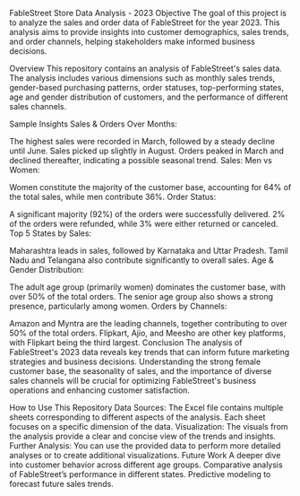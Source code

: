 FableStreet Store Data Analysis - 2023
Objective
The goal of this project is to analyze the sales and order data of FableStreet for the year 2023. This analysis aims to provide insights into customer demographics, sales trends, and order channels, helping stakeholders make informed business decisions.

Overview
This repository contains an analysis of FableStreet's sales data. The analysis includes various dimensions such as monthly sales trends, gender-based purchasing patterns, order statuses, top-performing states, age and gender distribution of customers, and the performance of different sales channels.

Sample Insights
Sales & Orders Over Months:

The highest sales were recorded in March, followed by a steady decline until June. Sales picked up slightly in August.
Orders peaked in March and declined thereafter, indicating a possible seasonal trend.
Sales: Men vs Women:

Women constitute the majority of the customer base, accounting for 64% of the total sales, while men contribute 36%.
Order Status:

A significant majority (92%) of the orders were successfully delivered.
2% of the orders were refunded, while 3% were either returned or canceled.
Top 5 States by Sales:

Maharashtra leads in sales, followed by Karnataka and Uttar Pradesh.
Tamil Nadu and Telangana also contribute significantly to overall sales.
Age & Gender Distribution:

The adult age group (primarily women) dominates the customer base, with over 50% of the total orders.
The senior age group also shows a strong presence, particularly among women.
Orders by Channels:

Amazon and Myntra are the leading channels, together contributing to over 50% of the total orders.
Flipkart, Ajio, and Meesho are other key platforms, with Flipkart being the third largest.
Conclusion
The analysis of FableStreet's 2023 data reveals key trends that can inform future marketing strategies and business decisions. Understanding the strong female customer base, the seasonality of sales, and the importance of diverse sales channels will be crucial for optimizing FableStreet's business operations and enhancing customer satisfaction.

How to Use This Repository
Data Sources: The Excel file contains multiple sheets corresponding to different aspects of the analysis. Each sheet focuses on a specific dimension of the data.
Visualization: The visuals from the analysis provide a clear and concise view of the trends and insights.
Further Analysis: You can use the provided data to perform more detailed analyses or to create additional visualizations.
Future Work
A deeper dive into customer behavior across different age groups.
Comparative analysis of FableStreet’s performance in different states.
Predictive modeling to forecast future sales trends.
